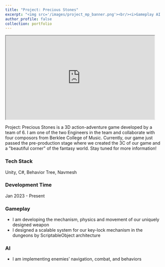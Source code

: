 ```yaml
---
title: "Project: Precious Stones"
excerpt: "<img src='/images/project_mp_banner.png'><br/><i>Gameplay AI Engineer / C# / Unity<i>"
author_profile: false
collection: portfolio
---
```


<iframe width="480" height="270"
    src="https://www.youtube.com/embed/26ij_otV9c8&autoplay=1">
</iframe>

Project: Precious Stones is a 3D action-adventure game developed by a team of 6. I am one of the two Engineers in the team and collaborate with four composors from Berklee College of Music. Currently, our game just passed the pre-production stage where we created the 3C of our game and a "beautiful corner" of the fantasy world. Stay tuned for more information!

### Tech Stack
Unity, C#, Behavior Tree, Navmesh

### Development Time
Jan 2023 - Present

### Gameplay 
* I am developing the mechanism, physics and movement of our uniquely designed weapon
* I designed a scalable system for our key-lock mechanism in the dungeons by ScriptableObject architecture

### AI
* I am implementing enemies’ navigation, combat, and behaviors